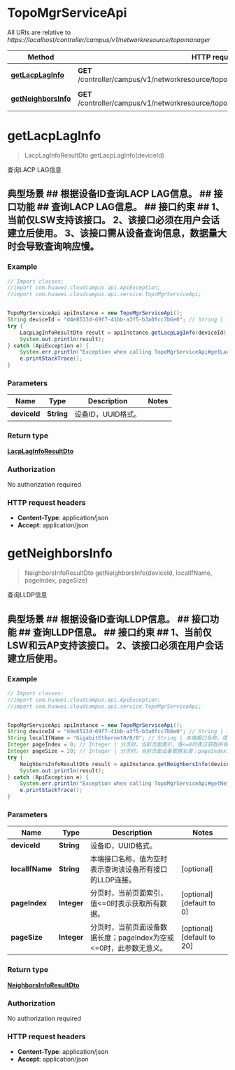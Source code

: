 # TopoMgrServiceApi

All URIs are relative to *https://localhost/controller/campus/v1/networkresource/topomanager*

Method | HTTP request | Description
------------- | ------------- | -------------
[**getLacpLagInfo**](TopoMgrServiceApi.md#getLacpLagInfo) | **GET** /controller/campus/v1/networkresource/topomanager/device/{deviceId}/ethtrunk | 查询LACP LAG信息
[**getNeighborsInfo**](TopoMgrServiceApi.md#getNeighborsInfo) | **GET** /controller/campus/v1/networkresource/topomanager/device/{deviceId}/neighbors | 查询LLDP信息


<a name="getLacpLagInfo"></a>
# **getLacpLagInfo**
> LacpLagInfoResultDto getLacpLagInfo(deviceId)

查询LACP LAG信息

## 典型场景 ##  根据设备ID查询LACP LAG信息。 ## 接口功能 ##  查询LACP LAG信息。 ## 接口约束 ##  1、当前仅LSW支持该接口。  2、该接口必须在用户会话建立后使用。  3、该接口需从设备查询信息，数据量大时会导致查询响应慢。 

### Example
```java
// Import classes:
//import com.huawei.cloudcampus.api.ApiException;
//import com.huawei.cloudcampus.api.service.TopoMgrServiceApi;


TopoMgrServiceApi apiInstance = new TopoMgrServiceApi();
String deviceId = "d4e8513d-69f7-41bb-a3f5-b3a0fcc7b6e0"; // String | 设备ID，UUID格式。
try {
    LacpLagInfoResultDto result = apiInstance.getLacpLagInfo(deviceId);
    System.out.println(result);
} catch (ApiException e) {
    System.err.println("Exception when calling TopoMgrServiceApi#getLacpLagInfo");
    e.printStackTrace();
}
```

### Parameters

Name | Type | Description  | Notes
------------- | ------------- | ------------- | -------------
 **deviceId** | **String**| 设备ID，UUID格式。 |

### Return type

[**LacpLagInfoResultDto**](LacpLagInfoResultDto.md)

### Authorization

No authorization required

### HTTP request headers

 - **Content-Type**: application/json
 - **Accept**: application/json

<a name="getNeighborsInfo"></a>
# **getNeighborsInfo**
> NeighborsInfoResultDto getNeighborsInfo(deviceId, localIfName, pageIndex, pageSize)

查询LLDP信息

## 典型场景 ##  根据设备ID查询LLDP信息。 ## 接口功能 ##  查询LLDP信息。 ## 接口约束 ##  1、当前仅LSW和云AP支持该接口。  2、该接口必须在用户会话建立后使用。 

### Example
```java
// Import classes:
//import com.huawei.cloudcampus.api.ApiException;
//import com.huawei.cloudcampus.api.service.TopoMgrServiceApi;


TopoMgrServiceApi apiInstance = new TopoMgrServiceApi();
String deviceId = "d4e8513d-69f7-41bb-a3f5-b3a0fcc7b6e0"; // String | 设备ID，UUID格式。
String localIfName = "GigabitEthernet0/0/0"; // String | 本端接口名称，值为空时表示查询该设备所有接口的LLDP连接。
Integer pageIndex = 0; // Integer | 分页时，当前页面索引，值<=0时表示获取所有数据。
Integer pageSize = 20; // Integer | 分页时，当前页面设备数据长度；pageIndex为空或<=0时，此参数无意义。
try {
    NeighborsInfoResultDto result = apiInstance.getNeighborsInfo(deviceId, localIfName, pageIndex, pageSize);
    System.out.println(result);
} catch (ApiException e) {
    System.err.println("Exception when calling TopoMgrServiceApi#getNeighborsInfo");
    e.printStackTrace();
}
```

### Parameters

Name | Type | Description  | Notes
------------- | ------------- | ------------- | -------------
 **deviceId** | **String**| 设备ID，UUID格式。 |
 **localIfName** | **String**| 本端接口名称，值为空时表示查询该设备所有接口的LLDP连接。 | [optional]
 **pageIndex** | **Integer**| 分页时，当前页面索引，值&lt;&#x3D;0时表示获取所有数据。 | [optional] [default to 0]
 **pageSize** | **Integer**| 分页时，当前页面设备数据长度；pageIndex为空或&lt;&#x3D;0时，此参数无意义。 | [optional] [default to 20]

### Return type

[**NeighborsInfoResultDto**](NeighborsInfoResultDto.md)

### Authorization

No authorization required

### HTTP request headers

 - **Content-Type**: application/json
 - **Accept**: application/json

